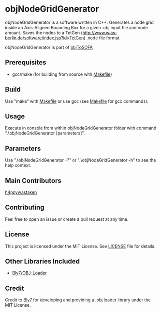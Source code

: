 # objNodeGridGenerator
objNodeGridGenerator is a software written in C++. Generates a node grid inside an Axis-Aligned Bounding Box for a given .obj input file and node amount. Saves the nodes to a TetGen (http://www.wias-berlin.de/software/index.jsp?id=TetGen) .node file format.

objNodeGridGenerator is part of [objToSOFA](https://github.com/h4ppywastaken/objToSOFA)

## Prerequisites

 - gcc/make (for building from source with [Makefile](makefile))

## Build

Use "make" with [Makefile](makefile) or use gcc (see [Makefile](makefile) for gcc commands).

## Usage

Execute in console from within objNodeGridGenerator folder with command ".\objNodeGridGenerator [parameters]".

## Parameters

Use ".\objNodeGridGenerator -?" or ".\objNodeGridGenerator -h" to see the help context.

## Main Contributors

[h4ppywastaken](https://github.com/h4ppywastaken)

## Contributing

Feel free to open an issue or create a pull request at any time.

## License

This project is licensed under the MIT License. See [LICENSE](LICENSE) file for details.

## Other Libraries Included

 - [Bly7/OBJ-Loader](https://github.com/Bly7/OBJ-Loader)
 
## Credit

Credit to [Bly7](https://github.com/Bly7) for developing and providing a .obj loader library under the MIT License.
